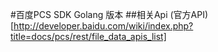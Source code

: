 #百度PCS SDK Golang 版本
##相关Api
 (官方API)[http://developer.baidu.com/wiki/index.php?title=docs/pcs/rest/file_data_apis_list]

